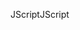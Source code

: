<span data-ttu-id="3e50b-101">JScript</span><span class="sxs-lookup"><span data-stu-id="3e50b-101">JScript</span></span>